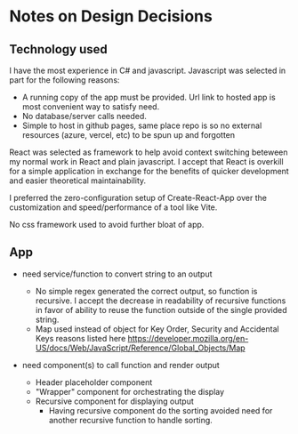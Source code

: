 # Notes on Design Decisions

## Technology used

I have the most experience in C# and javascript.  Javascript was selected in part for the following reasons:

- A running copy of the app must be provided.  Url link to hosted app is most convenient way to satisfy need.
- No database/server calls needed.
- Simple to host in github pages, same place repo is so no external resources (azure, vercel, etc) to be spun up and forgotten

React was selected as framework to help avoid context switching beteween my normal work in React and plain javascript.  I accept that React is overkill for a simple application in exchange for the benefits of quicker development and easier theoretical maintainability.

I preferred the zero-configuration setup of Create-React-App over the customization and speed/performance of a tool like Vite.  

No css framework used to avoid further bloat of app.

## App
- need service/function to convert string to an output
    - No simple regex generated the correct output, so function is recursive.  I accept the decrease in readability of recursive functions in favor of ability to reuse the function outside of the single provided string.
    - Map used instead of object for Key Order, Security and Accidental Keys reasons listed here https://developer.mozilla.org/en-US/docs/Web/JavaScript/Reference/Global_Objects/Map

- need component(s) to call function and render output
    - Header placeholder component
    - "Wrapper" component for orchestrating the display
    - Recursive component for displaying output
        - Having recursive component do the sorting avoided need for another recursive function to handle sorting.

